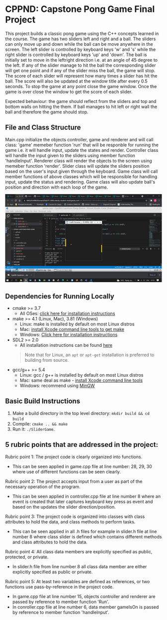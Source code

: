# CPPND: Capstone Pong Game Final Project

This project builds a classic pong game using the C++ concepts learned in the course. The game has two sliders left and right and a ball. The sliders can only move up and down while the ball can be move anywhere in the screen. The left slider is controlled by keyboard keys 'w' and 's' while the right slider is controlled by keyboard keys 'up' and 'down'. The ball is initially set to move in the leftright direction i.e. at an angle of 45 degree to the left. If any of the slider manage to hit the ball the corresponding slider will get one point and if any of the slider miss the ball, the game will stop. The score of each slider will represent how many times a slider has hit the ball. The score will also be updated at the window title after every 0.5 seconds. To stop the game at any point close the game window. Once the game is over close the window to get the score of each slider.

Expected behaviour: the game should reflect from the sliders and top and bottom walls on hitting the them. If ball manages to hit left or right wall the ball and therefore the game should stop.

## File and Class Structure

Main.cpp initialize the objects controller, game and renderer and will call class: 'game' memeber function 'run' that will be responble for running the game i.e. it will handle input, update the states and render.
Controller class will handle the input given to the sliders using member function 'handleInput'.
Renderer class will render the objects to the screen using memeber function 'render'.
Slider class will update the sliders position based on the user's input given through the keyboard.
Game class will call member functions of above classes which will be responsible for handling input, update the status and rendering. Game class will also update ball's position and direction with each loop of the game.

<img src="Pong game.png"/>

## Dependencies for Running Locally
* cmake >= 3.7
  * All OSes: [click here for installation instructions](https://cmake.org/install/)
* make >= 4.1 (Linux, Mac), 3.81 (Windows)
  * Linux: make is installed by default on most Linux distros
  * Mac: [install Xcode command line tools to get make](https://developer.apple.com/xcode/features/)
  * Windows: [Click here for installation instructions](http://gnuwin32.sourceforge.net/packages/make.htm)
* SDL2 >= 2.0
  * All installation instructions can be found [here](https://wiki.libsdl.org/Installation)
  >Note that for Linux, an `apt` or `apt-get` installation is preferred to building from source. 
* gcc/g++ >= 5.4
  * Linux: gcc / g++ is installed by default on most Linux distros
  * Mac: same deal as make - [install Xcode command line tools](https://developer.apple.com/xcode/features/)
  * Windows: recommend using [MinGW](http://www.mingw.org/)

## Basic Build Instructions

1. Make a build directory in the top level directory: `mkdir build && cd build`
2. Compile: `cmake .. && make`
3. Run it: `./SliderGame`.

## 5 rubric points that are addressed in the project:

Rubric point 1: The project code is clearly organized into functions. 
 * This can be seen applied in game.cpp file at line number: 28, 29, 30 where use of different functions can be seen clearly.

Rubric point 2: The project accepts input from a user as part of the necessary operation of the program.
 * This can be seen applied in controller.cpp file at line number 8 where an event is created that later captures keyboard key press as event and based on the updates the slider direction/position.

Rubric point 3: The project code is organized into classes with class attributes to hold the data, and class methods to perform tasks.
 * This can be seen applied in all .h files for example in slider.h file at line number 8 where class slider is defined which contains different methods and class attributes to hold the data.

Rubric point 4: All class data members are explicitly specified as public, protected, or private.
 * In slider.h file from line number 8 all class data member are either explicitly specified as public or private.

Rubric point 5: At least two variables are defined as references, or two functions use pass-by-reference in the project code.
 * In game.cpp file at line number 15, objects controller and renderer are passed by reference to member function 'Run'.
 * In conroller.cpp file at line number 6, data member gameIsOn is passed by reference to member function 'handleInput'.
